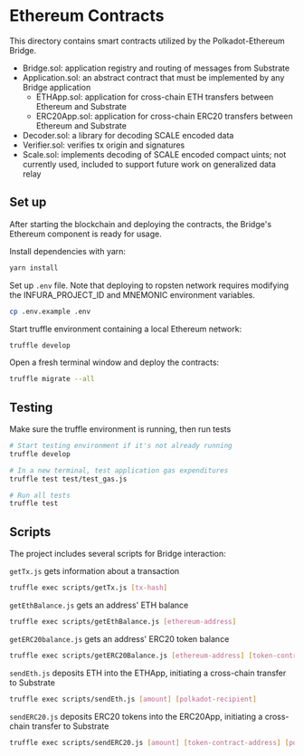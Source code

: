 # Ethereum Contracts

This directory contains smart contracts utilized by the Polkadot-Ethereum Bridge.

- Bridge.sol: application registry and routing of messages from Substrate
- Application.sol: an abstract contract that must be implemented by any Bridge application
    - ETHApp.sol: application for cross-chain ETH transfers between Ethereum and Substrate
    - ERC20App.sol: application for cross-chain ERC20 transfers between Ethereum and Substrate
- Decoder.sol: a library for decoding SCALE encoded data
- Verifier.sol: verifies tx origin and signatures
- Scale.sol: implements decoding of SCALE encoded compact uints; not currently used, included to support future work on generalized data relay

## Set up

After starting the blockchain and deploying the contracts, the Bridge's Ethereum component is ready for usage.

Install dependencies with yarn:

```bash
yarn install
```

Set up `.env` file. Note that deploying to ropsten network requires modifying the INFURA_PROJECT_ID and MNEMONIC environment variables.

```bash
cp .env.example .env
```

Start truffle environment containing a local Ethereum network:

```bash
truffle develop
```

Open a fresh terminal window and deploy the contracts:

```bash
truffle migrate --all
```

## Testing

Make sure the truffle environment is running, then run tests

```bash
# Start testing environment if it's not already running
truffle develop

# In a new terminal, test application gas expenditures
truffle test test/test_gas.js

# Run all tests
truffle test
```

## Scripts


The project includes several scripts for Bridge interaction:

`getTx.js` gets information about a transaction

``` bash
truffle exec scripts/getTx.js [tx-hash]
```

`getEthBalance.js` gets an address' ETH balance

``` bash
truffle exec scripts/getEthBalance.js [ethereum-address]
```

`getERC20balance.js` gets an address' ERC20 token balance

``` bash
truffle exec scripts/getERC20Balance.js [ethereum-address] [token-contract-address]
```

`sendEth.js` deposits ETH into the ETHApp, initiating a cross-chain transfer to Substrate

``` bash
truffle exec scripts/sendEth.js [amount] [polkadot-recipient]
```

`sendERC20.js` deposits ERC20 tokens into the ERC20App, initiating a cross-chain transfer to Substrate

``` bash
truffle exec scripts/sendERC20.js [amount] [token-contract-address] [polkadot-recipient]
```
